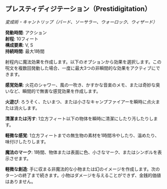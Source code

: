 ## プレスティディジテーション（Prestidigitation）
*変成術・キャントリップ（バード、ソーサラー、ウォーロック、ウィザード）*

**発動時間**: アクション  
**射程**: 10フィート  
**構成要素**: V, S  
**持続時間**: 最大1時間

射程内に魔法効果を作成します。以下のオプションから効果を選択します。この呪文を複数回発動した場合、一度に最大3つの非瞬間的な効果をアクティブにできます。

**感覚効果**: 火花のシャワー、風の一吹き、かすかな音楽のメモ、または奇妙な臭いなど、瞬間的で無害な感覚効果を作成します。

**火遊び**: ろうそく、たいまつ、または小さなキャンプファイアーを瞬時に点火または消火します。

**清潔または汚す**: 1立方フィート以下の物体を瞬時に清潔にしたり汚したりします。

**軽微な感覚**: 1立方フィートまでの無生物の素材を1時間冷やしたり、温めたり、味付けしたりします。

**魔法のマーク**: 1時間、物体または表面に色、小さなマーク、またはシンボルを表示させます。

**軽微な創造**: 手に収まる非魔法的な小物または幻のイメージを作成します。次のターンの終了まで続きます。小物はダメージを与えることができず、金銭的価値はありません。